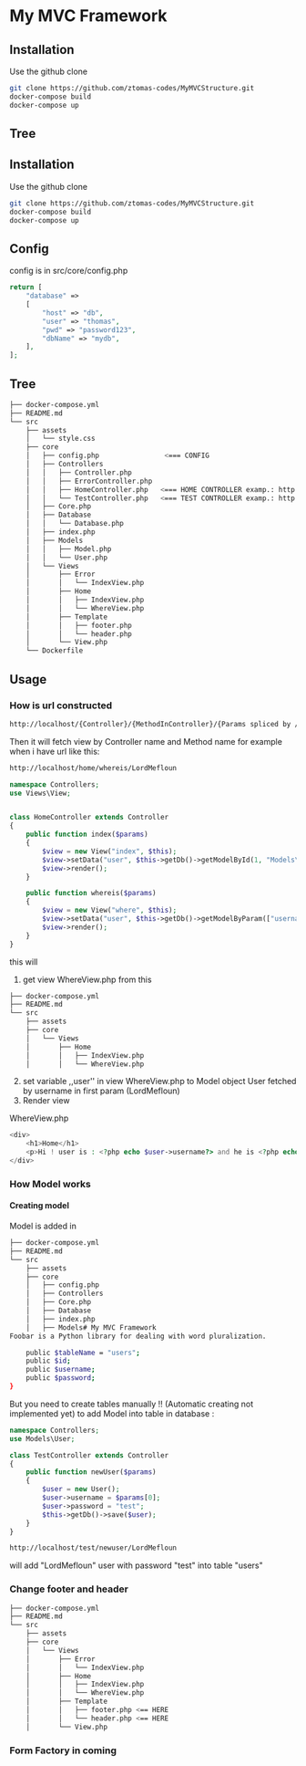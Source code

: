 # My MVC Framework

## Installation

Use the github clone 

```bash
git clone https://github.com/ztomas-codes/MyMVCStructure.git
docker-compose build
docker-compose up
```

## Tree
## Installation

Use the github clone 

```bash
git clone https://github.com/ztomas-codes/MyMVCStructure.git
docker-compose build
docker-compose up
```

## Config 
config is in src/core/config.php
```php
return [
    "database" =>
    [
        "host" => "db",
        "user" => "thomas",
        "pwd" => "password123",
        "dbName" => "mydb",
    ],
];
```

## Tree
```bash
├── docker-compose.yml
├── README.md
└── src
    ├── assets
    │   └── style.css
    ├── core
    │   ├── config.php                <=== CONFIG
    │   ├── Controllers
    │   │   ├── Controller.php
    │   │   ├── ErrorController.php
    │   │   ├── HomeController.php   <=== HOME CONTROLLER examp.: http://localhost/
    │   │   └── TestController.php   <=== TEST CONTROLLER examp.: http://localhost/test
    │   ├── Core.php
    │   ├── Database
    │   │   └── Database.php
    │   ├── index.php
    │   ├── Models
    │   │   ├── Model.php
    │   │   └── User.php
    │   └── Views
    │       ├── Error
    │       │   └── IndexView.php
    │       ├── Home
    │       │   ├── IndexView.php
    │       │   └── WhereView.php
    │       ├── Template
    │       │   ├── footer.php
    │       │   └── header.php
    │       └── View.php
    └── Dockerfile
```

## Usage

### How is url constructed
```bash
http://localhost/{Controller}/{MethodInController}/{Params spliced by /}
```
Then it will fetch view by Controller name and Method name for example when i have url like this: 

```bash
http://localhost/home/whereis/LordMefloun
```
```php
namespace Controllers;
use Views\View;


class HomeController extends Controller
{
    public function index($params)
    {
        $view = new View("index", $this);
        $view->setData("user", $this->getDb()->getModelById(1, "Models\\User"));
        $view->render();
    }

    public function whereis($params)
    {
        $view = new View("where", $this);
        $view->setData("user", $this->getDb()->getModelByParam(["username" => $params[0]], "Models\\User"));
        $view->render();
    }
}
```
this will 
1. get view WhereView.php from this 
```bash
├── docker-compose.yml
├── README.md
└── src
    ├── assets
    ├── core
    │   └── Views
    │       ├── Home
    │       │   ├── IndexView.php
    │       │   └── WhereView.php
```
2. set variable ,,user'' in view WhereView.php to Model object User fetched by username in first param (LordMefloun)
3. Render view

WhereView.php
```php
<div>
    <h1>Home</h1>
    <p>Hi ! user is : <?php echo $user->username?> and he is <?php echo $user->id ?>.</p>
</div>
```


### How Model works
#### Creating model
Model is added in 
```bash
├── docker-compose.yml
├── README.md
└── src
    ├── assets
    ├── core
    │   ├── config.php 
    │   ├── Controllers
    │   ├── Core.php
    │   ├── Database
    │   ├── index.php
    │   ├── Models# My MVC Framework
Foobar is a Python library for dealing with word pluralization.

    public $tableName = "users";
    public $id;
    public $username;
    public $password;
}
```

But you need to create tables manually !! (Automatic creating not implemented yet)
to add Model into table in database :
```php
namespace Controllers;
use Models\User;

class TestController extends Controller
{
    public function newUser($params)
    {
        $user = new User();
        $user->username = $params[0];
        $user->password = "test";
        $this->getDb()->save($user);
    }
}
```
```bash
http://localhost/test/newuser/LordMefloun
```
will add "LordMefloun" user with password "test" into table "users"


### Change footer and header 
```bash
├── docker-compose.yml
├── README.md
└── src
    ├── assets
    ├── core
    │   └── Views
    │       ├── Error
    │       │   └── IndexView.php
    │       ├── Home
    │       │   ├── IndexView.php
    │       │   └── WhereView.php
    │       ├── Template
    │       │   ├── footer.php <== HERE
    │       │   └── header.php <== HERE
    │       └── View.php
```

### Form Factory in coming